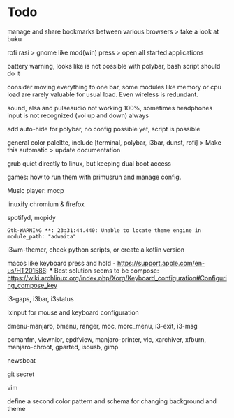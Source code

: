 # Todo

manage and share bookmarks between various browsers > take a look at buku

rofi rasi > gnome like mod(win) press > open all started applications 

battery warning, looks like is not possible with polybar, bash script should do it

consider moving everything to one bar, some modules like memory or cpu load are rarely valuable for usual load. Even wireless is redundant.

sound, alsa and pulseaudio not working 100%, sometimes headphones input is not recognized (vol up and down) always

add auto-hide for polybar, no config possible yet, script is possible

general color paleltte, include [terminal, polybar, i3bar, dunst, rofi] > Make this automatic > update documentation

grub quiet directly to linux, but keeping dual boot access

games: how to run them with primusrun and manage config.

Music player: mocp

linuxify chromium & firefox

spotifyd, mopidy

`Gtk-WARNING **: 23:31:44.440: Unable to locate theme engine in module_path: "adwaita"`

i3wm-themer, check python scripts, or create a kotlin version

macos like keyboard press and hold - https://support.apple.com/en-us/HT201586:
	* Best solution seems to be compose: https://wiki.archlinux.org/index.php/Xorg/Keyboard_configuration#Configuring_compose_key

i3-gaps, i3bar, i3status

lxinput for mouse and keyboard configuration

dmenu-manjaro, bmenu, ranger, moc, morc_menu, i3-exit, i3-msg

pcmanfm, viewnior, epdfview, manjaro-printer, vlc, xarchiver, xfburn, manjaro-chroot, gparted, isousb, gimp

newsboat

git secret

vim

define a second color pattern and schema for changing background and theme

